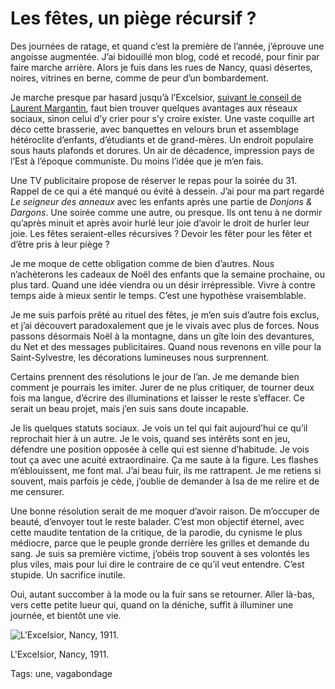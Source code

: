 # Les fêtes, un piège récursif ?

Des journées de ratage, et quand c’est la première de l’année, j’éprouve une angoisse augmentée. J’ai bidouillé mon blog, codé et recodé, pour finir par faire marche arrière. Alors je fuis dans les rues de Nancy, quasi désertes, noires, vitrines en berne, comme de peur d’un bombardement.

Je marche presque par hasard jusqu’à l’Excelsior, [suivant le conseil de Laurent Margantin](https://twitter.com/L_Margantin/status/550317915875311616), faut bien trouver quelques avantages aux réseaux sociaux, sinon celui d’y crier pour s’y croire exister. Une vaste coquille art déco cette brasserie, avec banquettes en velours brun et assemblage hétéroclite d’enfants, d’étudiants et de grand-mères. Un endroit populaire sous hauts plafonds et dorures. Un air de décadence, impression pays de l’Est à l’époque communiste. Du moins l’idée que je m’en fais.

Une TV publicitaire propose de réserver le repas pour la soirée du 31. Rappel de ce qui a été manqué ou évité à dessein. J’ai pour ma part regardé *Le seigneur des anneaux* avec les enfants après une partie de *Donjons &amp; Dargons*. Une soirée comme une autre, ou presque. Ils ont tenu à ne dormir qu’après minuit et après avoir hurlé leur joie d’avoir le droit de hurler leur joie. Les fêtes seraient-elles récursives ? Devoir les fêter pour les fêter et d’être pris à leur piège ?

Je me moque de cette obligation comme de bien d’autres. Nous n’achèterons les cadeaux de Noël des enfants que la semaine prochaine, ou plus tard. Quand une idée viendra ou un désir irrépressible. Vivre à contre temps aide à mieux sentir le temps. C’est une hypothèse vraisemblable.

Je me suis parfois prêté au rituel des fêtes, je m’en suis d’autre fois exclus, et j’ai découvert paradoxalement que je le vivais avec plus de forces. Nous passons désormais Noël à la montagne, dans un gîte loin des devantures, du Net et des messages publicitaires. Quand nous revenons en ville pour la Saint-Sylvestre, les décorations lumineuses nous surprennent.

Certains prennent des résolutions le jour de l’an. Je me demande bien comment je pourrais les imiter. Jurer de ne plus critiquer, de tourner deux fois ma langue, d’écrire des illuminations et laisser le reste s’effacer. Ce serait un beau projet, mais j’en suis sans doute incapable.

Je lis quelques statuts sociaux. Je vois un tel qui fait aujourd’hui ce qu’il reprochait hier à un autre. Je le vois, quand ses intérêts sont en jeu, défendre une position opposée à celle qui est sienne d’habitude. Je vois tout ça avec une acuité extraordinaire. Ça me saute à la figure. Les flashes m’éblouissent, me font mal. J’ai beau fuir, ils me rattrapent. Je me retiens si souvent, mais parfois je cède, j’oublie de demander à Isa de me relire et de me censurer.

Une bonne résolution serait de me moquer d’avoir raison. De m’occuper de beauté, d’envoyer tout le reste balader. C’est mon objectif éternel, avec cette maudite tentation de la critique, de la parodie, du cynisme le plus médiocre, parce que le peuple gronde derrière les grilles et demande du sang. Je suis sa première victime, j’obéis trop souvent à ses volontés les plus viles, mais pour lui dire le contraire de ce qu’il veut entendre. C’est stupide. Un sacrifice inutile.

Oui, autant succomber à la mode ou la fuir sans se retourner. Aller là-bas, vers cette petite lueur qui, quand on la déniche, suffit à illuminer une journée, et bientôt une vie.

![L'Excelsior, Nancy, 1911.](https://tcrouzet.com/images_tc/2015/01/excelsior.jpg)

L'Excelsior, Nancy, 1911.



Tags: une, vagabondage